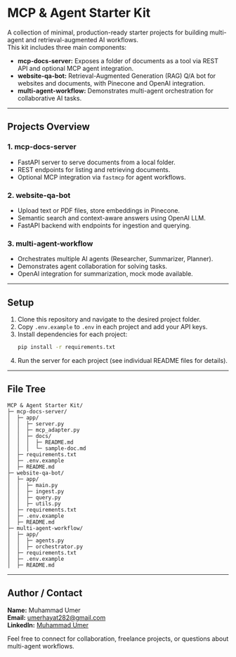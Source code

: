# MCP & Agent Starter Kit

A collection of minimal, production-ready starter projects for building multi-agent and retrieval-augmented AI workflows.  
This kit includes three main components:

- **mcp-docs-server:** Exposes a folder of documents as a tool via REST API and optional MCP agent integration.
- **website-qa-bot:** Retrieval-Augmented Generation (RAG) Q/A bot for websites and documents, with Pinecone and OpenAI integration.
- **multi-agent-workflow:** Demonstrates multi-agent orchestration for collaborative AI tasks.

---

## Projects Overview

### 1. mcp-docs-server

- FastAPI server to serve documents from a local folder.
- REST endpoints for listing and retrieving documents.
- Optional MCP integration via `fastmcp` for agent workflows.

### 2. website-qa-bot

- Upload text or PDF files, store embeddings in Pinecone.
- Semantic search and context-aware answers using OpenAI LLM.
- FastAPI backend with endpoints for ingestion and querying.

### 3. multi-agent-workflow

- Orchestrates multiple AI agents (Researcher, Summarizer, Planner).
- Demonstrates agent collaboration for solving tasks.
- OpenAI integration for summarization, mock mode available.

---

## Setup

1. Clone this repository and navigate to the desired project folder.
2. Copy `.env.example` to `.env` in each project and add your API keys.
3. Install dependencies for each project:
    ```bash
    pip install -r requirements.txt
    ```
4. Run the server for each project (see individual README files for details).

---

## File Tree

```
MCP & Agent Starter Kit/
├─ mcp-docs-server/
│  ├─ app/
│  │  ├─ server.py
│  │  ├─ mcp_adapter.py
│  │  ├─ docs/
│  │  │  ├─ README.md
│  │  │  └─ sample-doc.md
│  ├─ requirements.txt
│  ├─ .env.example
│  ├─ README.md
├─ website-qa-bot/
│  ├─ app/
│  │  ├─ main.py
│  │  ├─ ingest.py
│  │  ├─ query.py
│  │  ├─ utils.py
│  ├─ requirements.txt
│  ├─ .env.example
│  ├─ README.md
├─ multi-agent-workflow/
│  ├─ app/
│  │  ├─ agents.py
│  │  ├─ orchestrator.py
│  ├─ requirements.txt
│  ├─ .env.example
│  ├─ README.md
```

---

## Author / Contact

**Name:** Muhammad Umer  
**Email:** umerhayat282@gmail.com  
**LinkedIn:** [Muhammad Umer](https://www.linkedin.com/in/therealumerhayat/)

Feel free to connect for collaboration, freelance projects, or questions about multi-agent workflows.
